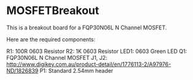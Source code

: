 # MOSFETBreakout
This is a breakout board for a FQP30N06L N Channel MOSFET.

Here are the required components:

R1: 100R 0603 Resistor
R2: 1K 0603 Resistor
LED1: 0603 Green LED
Q1: FQP30N06L N Channel MOSFET
J1, J2: http://www.digikey.com.au/product-detail/en/1776113-2/A97976-ND/1826839
P1: Standard 2.54mm header